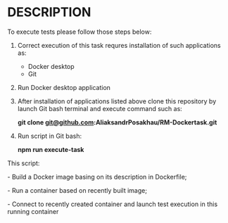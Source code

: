 # DESCRIPTION

To execute tests please follow those steps below:

1. Correct execution of this task requres installation of such applications as:
   - Docker desktop
   - Git

2. Run Docker desktop application

3. After installation of applications listed above clone this repository by launch Git bash terminal and execute command such as: <p>
   <b>git clone git@github.com:AliaksandrPosakhau/RM-Dockertask.git</b>

4. Run script in Git bash: <p>
   <b> npm run execute-task  </b>
  
  <p>
    This script: <p>
    - Build a Docker image basing on its description in Dockerfile;  <p>
    - Run a container based on recently built image; <p>
    - Connect to recently created container and launch test execution in this running container
  
